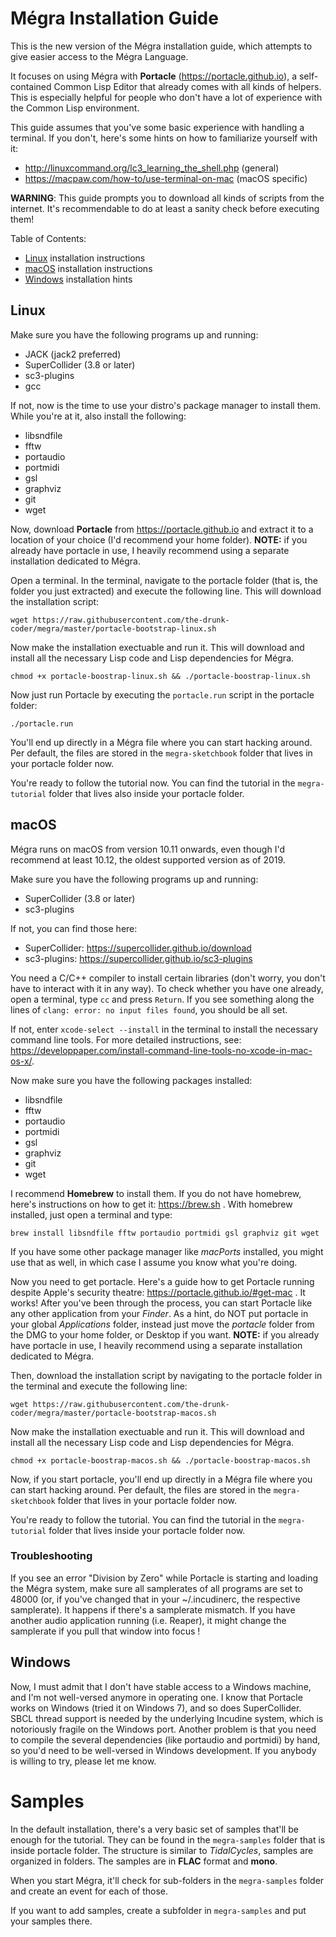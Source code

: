 # Mégra Installation Guide

This is the new version of the Mégra installation guide, which attempts to give easier access to
the Mégra Language.

It focuses on using Mégra with **Portacle** (https://portacle.github.io), a self-contained Common Lisp
Editor that already comes with all kinds of helpers. This is especially helpful for people who don't have
a lot of experience with the Common Lisp environment.

This guide assumes that you've some basic experience with handling a terminal. If you don't, here's some hints
on how to familiarize yourself with it:
* http://linuxcommand.org/lc3_learning_the_shell.php (general)
* https://macpaw.com/how-to/use-terminal-on-mac (macOS specific)

**WARNING**: This guide prompts you to download all kinds of scripts from the internet. It's recommendable
to do at least a sanity check before executing them!

Table of Contents:

* [Linux](#Linux) installation instructions
* [macOS](#macOS) installation instructions
* [Windows](#Windows) installation hints 

## Linux
Make sure you have the following programs up and running: 

* JACK (jack2 preferred)
* SuperCollider (3.8 or later)
* sc3-plugins
* gcc

If not, now is the time to use your distro's package manager to install them. While you're at it,
also install the following:

* libsndfile
* fftw
* portaudio 
* portmidi
* gsl
* graphviz
* git
* wget

Now, download **Portacle** from https://portacle.github.io and extract it to a location of your choice (I'd recommend your home folder). **NOTE:** if you already have portacle in use, I heavily recommend using a separate installation dedicated to Mégra.

Open a terminal. In the terminal, navigate to the portacle folder (that is, the folder you just extracted) and execute the following line. This will download the installation script:

```wget https://raw.githubusercontent.com/the-drunk-coder/megra/master/portacle-bootstrap-linux.sh```

Now make the installation exectuable and run it. This will download and install all the necessary Lisp code and Lisp dependencies for Mégra.

```chmod +x portacle-boostrap-linux.sh && ./portacle-boostrap-linux.sh```

Now just run Portacle by executing the `portacle.run` script in the portacle folder:

```./portacle.run```

You'll end up directly in a Mégra file where you can start hacking around. Per default, the files are stored in the `megra-sketchbook` folder that lives in your portacle folder now.

You're ready to follow the tutorial now. You can find the tutorial in the `megra-tutorial` folder that lives also inside your portacle folder.

## macOS

Mégra runs on macOS from version 10.11 onwards, even though I'd recommend at least 10.12, the oldest supported version as of 2019.

Make sure you have the following programs up and running: 

* SuperCollider (3.8 or later)
* sc3-plugins

If not, you can find those here:
* SuperCollider: https://supercollider.github.io/download
* sc3-plugins: https://supercollider.github.io/sc3-plugins

You need a C/C++ compiler to install certain libraries (don't worry, you don't have to interact with it in any way).
To check whether you have one already, open a terminal, type `cc` and press `Return`. If you see something along the lines of
`clang: error: no input files found`, you should be all set.

If not, enter `xcode-select --install` in the terminal to install the necessary command line tools. For more detailed
instructions, see: https://developpaper.com/install-command-line-tools-no-xcode-in-mac-os-x/.

Now make sure you have the following packages installed:
* libsndfile
* fftw
* portaudio 
* portmidi
* gsl
* graphviz
* git
* wget

I recommend **Homebrew** to install them. If you do not have homebrew, here's instructions on how to get it: https://brew.sh .
With homebrew installed, just open a terminal and type:

```brew install libsndfile fftw portaudio portmidi gsl graphviz git wget```

If you have some other package manager like *macPorts* installed, you might use that as well, in which case I assume you know what you're doing.

Now you need to get portacle. Here's a guide how to get Portacle running despite Apple's security theatre: https://portacle.github.io/#get-mac . It works! After you've been through the process, you can start Portacle like any other application from your *Finder*. As a hint, do NOT put portacle in your global *Applications* folder, instead just move the *portacle* folder from the DMG to your home folder, or Desktop if you want. **NOTE:** if you already have portacle in use, I heavily recommend using a separate installation dedicated to Mégra.

Then, download the installation script by navigating to the portacle folder in the terminal and execute the following line: 

```wget https://raw.githubusercontent.com/the-drunk-coder/megra/master/portacle-bootstrap-macos.sh```

Now make the installation exectuable and run it. This will download and install all the necessary Lisp code and Lisp dependencies for Mégra.

```chmod +x portacle-boostrap-macos.sh && ./portacle-boostrap-macos.sh```

Now, if you start portacle, you'll end up directly in a Mégra file where you can start hacking around. Per default, the files are stored in the `megra-sketchbook` folder that lives in your portacle folder now.

You're ready to follow the tutorial. You can find the tutorial in the `megra-tutorial` folder that lives inside your portacle folder now.

### Troubleshooting

If you see an error "Division by Zero" while Portacle is starting and loading the Mégra system, make sure all samplerates of all programs are set to 48000 (or, if you've changed that in your ~/.incudinerc, the respective samplerate). It happens if there's a samplerate mismatch. If you have another audio application running (i.e. Reaper), it might change the samplerate if you pull that window into focus !

## Windows
Now, I must admit that I don't have stable access to a Windows machine, and I'm not well-versed anymore 
in operating one. I know that Portacle works on Windows (tried it on Windows 7), and so does SuperCollider.
SBCL thread support is needed by the underlying Incudine system, which is notoriously fragile on the Windows port.
Another problem is that you need to compile the several dependencies (like portaudio and portmidi)
by hand, so you'd need to be well-versed in Windows development. If you anybody is willing to try, please let
me know.

# Samples
In the default installation, there's a very basic set of samples that'll be enough for the tutorial. They can be found in the `megra-samples` folder that is inside portacle folder. The structure is similar to *TidalCycles*, samples are organized in folders. The samples are in **FLAC** format and **mono**.

When you start Mégra, it'll check for sub-folders in the `megra-samples` folder and create an event for each of those.

If you want to add samples, create a subfolder in `megra-samples` and put your samples there.
